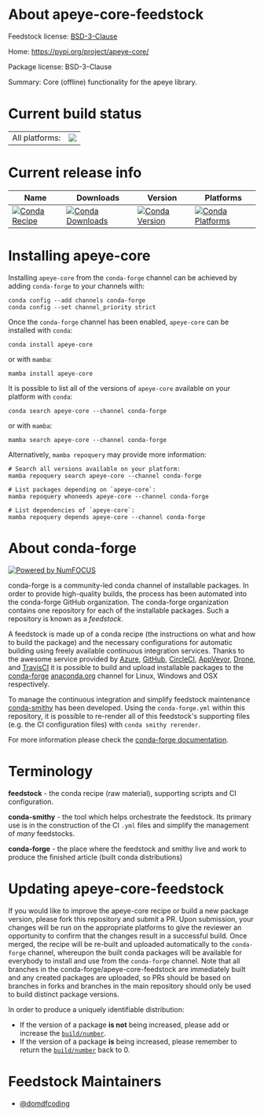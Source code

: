 About apeye-core-feedstock
==========================

Feedstock license: [BSD-3-Clause](https://github.com/conda-forge/apeye-core-feedstock/blob/main/LICENSE.txt)

Home: https://pypi.org/project/apeye-core/

Package license: BSD-3-Clause

Summary: Core (offline) functionality for the apeye library.

Current build status
====================


<table><tr><td>All platforms:</td>
    <td>
      <a href="https://dev.azure.com/conda-forge/feedstock-builds/_build/latest?definitionId=16340&branchName=main">
        <img src="https://dev.azure.com/conda-forge/feedstock-builds/_apis/build/status/apeye-core-feedstock?branchName=main">
      </a>
    </td>
  </tr>
</table>

Current release info
====================

| Name | Downloads | Version | Platforms |
| --- | --- | --- | --- |
| [![Conda Recipe](https://img.shields.io/badge/recipe-apeye--core-green.svg)](https://anaconda.org/conda-forge/apeye-core) | [![Conda Downloads](https://img.shields.io/conda/dn/conda-forge/apeye-core.svg)](https://anaconda.org/conda-forge/apeye-core) | [![Conda Version](https://img.shields.io/conda/vn/conda-forge/apeye-core.svg)](https://anaconda.org/conda-forge/apeye-core) | [![Conda Platforms](https://img.shields.io/conda/pn/conda-forge/apeye-core.svg)](https://anaconda.org/conda-forge/apeye-core) |

Installing apeye-core
=====================

Installing `apeye-core` from the `conda-forge` channel can be achieved by adding `conda-forge` to your channels with:

```
conda config --add channels conda-forge
conda config --set channel_priority strict
```

Once the `conda-forge` channel has been enabled, `apeye-core` can be installed with `conda`:

```
conda install apeye-core
```

or with `mamba`:

```
mamba install apeye-core
```

It is possible to list all of the versions of `apeye-core` available on your platform with `conda`:

```
conda search apeye-core --channel conda-forge
```

or with `mamba`:

```
mamba search apeye-core --channel conda-forge
```

Alternatively, `mamba repoquery` may provide more information:

```
# Search all versions available on your platform:
mamba repoquery search apeye-core --channel conda-forge

# List packages depending on `apeye-core`:
mamba repoquery whoneeds apeye-core --channel conda-forge

# List dependencies of `apeye-core`:
mamba repoquery depends apeye-core --channel conda-forge
```


About conda-forge
=================

[![Powered by
NumFOCUS](https://img.shields.io/badge/powered%20by-NumFOCUS-orange.svg?style=flat&colorA=E1523D&colorB=007D8A)](https://numfocus.org)

conda-forge is a community-led conda channel of installable packages.
In order to provide high-quality builds, the process has been automated into the
conda-forge GitHub organization. The conda-forge organization contains one repository
for each of the installable packages. Such a repository is known as a *feedstock*.

A feedstock is made up of a conda recipe (the instructions on what and how to build
the package) and the necessary configurations for automatic building using freely
available continuous integration services. Thanks to the awesome service provided by
[Azure](https://azure.microsoft.com/en-us/services/devops/), [GitHub](https://github.com/),
[CircleCI](https://circleci.com/), [AppVeyor](https://www.appveyor.com/),
[Drone](https://cloud.drone.io/welcome), and [TravisCI](https://travis-ci.com/)
it is possible to build and upload installable packages to the
[conda-forge](https://anaconda.org/conda-forge) [anaconda.org](https://anaconda.org/)
channel for Linux, Windows and OSX respectively.

To manage the continuous integration and simplify feedstock maintenance
[conda-smithy](https://github.com/conda-forge/conda-smithy) has been developed.
Using the ``conda-forge.yml`` within this repository, it is possible to re-render all of
this feedstock's supporting files (e.g. the CI configuration files) with ``conda smithy rerender``.

For more information please check the [conda-forge documentation](https://conda-forge.org/docs/).

Terminology
===========

**feedstock** - the conda recipe (raw material), supporting scripts and CI configuration.

**conda-smithy** - the tool which helps orchestrate the feedstock.
                   Its primary use is in the construction of the CI ``.yml`` files
                   and simplify the management of *many* feedstocks.

**conda-forge** - the place where the feedstock and smithy live and work to
                  produce the finished article (built conda distributions)


Updating apeye-core-feedstock
=============================

If you would like to improve the apeye-core recipe or build a new
package version, please fork this repository and submit a PR. Upon submission,
your changes will be run on the appropriate platforms to give the reviewer an
opportunity to confirm that the changes result in a successful build. Once
merged, the recipe will be re-built and uploaded automatically to the
`conda-forge` channel, whereupon the built conda packages will be available for
everybody to install and use from the `conda-forge` channel.
Note that all branches in the conda-forge/apeye-core-feedstock are
immediately built and any created packages are uploaded, so PRs should be based
on branches in forks and branches in the main repository should only be used to
build distinct package versions.

In order to produce a uniquely identifiable distribution:
 * If the version of a package **is not** being increased, please add or increase
   the [``build/number``](https://docs.conda.io/projects/conda-build/en/latest/resources/define-metadata.html#build-number-and-string).
 * If the version of a package **is** being increased, please remember to return
   the [``build/number``](https://docs.conda.io/projects/conda-build/en/latest/resources/define-metadata.html#build-number-and-string)
   back to 0.

Feedstock Maintainers
=====================

* [@domdfcoding](https://github.com/domdfcoding/)

